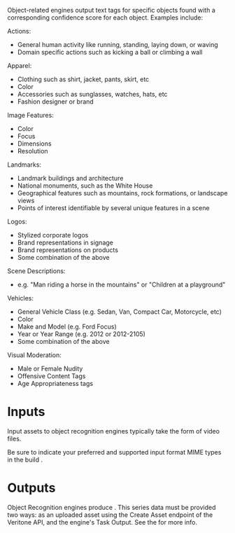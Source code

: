 <!-- ---
title: Labeled Objects
--- -->

Object-related engines output text tags for specific objects found with a corresponding confidence score for each object.  Examples include:

Actions:

- General human activity like running, standing, laying down, or waving
- Domain specific actions such as kicking a ball or climbing a wall

Apparel:

- Clothing such as shirt, jacket, pants, skirt, etc
- Color
- Accessories such as sunglasses, watches, hats, etc
- Fashion designer or brand

Image Features:

- Color
- Focus
- Dimensions
- Resolution

Landmarks:

- Landmark buildings and architecture
- National monuments, such as the White House
- Geographical features such as mountains, rock formations, or landscape views
- Points of interest identifiable by several unique features in a scene

Logos:

- Stylized corporate logos
- Brand representations in signage
- Brand representations on products
- Some combination of the above

Scene Descriptions:

- e.g. "Man riding a horse in the mountains" or "Children at a playground"

Vehicles:

- General Vehicle Class (e.g. Sedan, Van, Compact Car, Motorcycle, etc)
- Color
- Make and Model (e.g. Ford Focus)
- Year or Year Range (e.g. 2012 or 2012-2105)
- Some combination of the above

Visual Moderation:

- Male or Female Nudity
- Offensive Content Tags
- Age Appropriateness tags

# Inputs #

Input assets to object recognition engines typically take the form of video files.  

Be sure to indicate your preferred and supported input format MIME types in the build .

# Outputs #

Object Recognition engines produce . This series data must be provided two ways: as an uploaded asset using the Create Asset endpoint of the Veritone API, and the engine's Task Output. See the  for more info.
